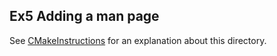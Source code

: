 <!-- doxy
\page refExamplesEx5 Ex5 Adding a man page
/doxy -->

## Ex5 Adding a man page

See [CMakeInstructions](/doc/CMakeInstructions.md) for an explanation about this directory.
